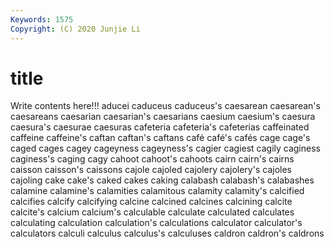 ```yaml
---
Keywords: 1575
Copyright: (C) 2020 Junjie Li
---
```


# title

Write contents here!!!
aducei 
caduceus
caduceus's 
caesarean 
caesarean's 
caesareans 
caesarian 
caesarian's 
caesarians 
caesium 
caesium's 
caesura
caesura's 
caesurae 
caesuras 
cafeteria 
cafeteria's 
cafeterias 
caffeinated 
caffeine 
caffeine's 
caftan
caftan's 
caftans 
café 
café's 
cafés 
cage 
cage's 
caged 
cages 
cagey
cageyness 
cageyness's 
cagier 
cagiest 
cagily 
caginess 
caginess's 
caging 
cagy 
cahoot
cahoot's 
cahoots 
cairn 
cairn's 
cairns 
caisson 
caisson's 
caissons 
cajole 
cajoled
cajolery 
cajolery's 
cajoles 
cajoling 
cake 
cake's 
caked 
cakes 
caking 
calabash
calabash's 
calabashes 
calamine 
calamine's 
calamities 
calamitous 
calamity 
calamity's 
calcified 
calcifies
calcify 
calcifying 
calcine 
calcined 
calcines 
calcining 
calcite 
calcite's 
calcium 
calcium's
calculable 
calculate 
calculated 
calculates 
calculating 
calculation 
calculation's 
calculations 
calculator 
calculator's
calculators 
calculi 
calculus 
calculus's 
calculuses 
caldron 
caldron's 
caldrons 
